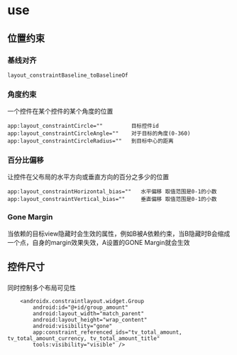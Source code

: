 # use

## 位置约束

### 基线对齐

```
layout_constraintBaseline_toBaselineOf 
```

### 角度约束

一个控件在某个控件的某个角度的位置

```
app:layout_constraintCircle=""         目标控件id
app:layout_constraintCircleAngle=""    对于目标的角度(0-360)
app:layout_constraintCircleRadius=""   到目标中心的距离

```

### 百分比偏移

让控件在父布局的水平方向或垂直方向的百分之多少的位置

```
app:layout_constraintHorizontal_bias=""   水平偏移 取值范围是0-1的小数
app:layout_constraintVertical_bias=""     垂直偏移 取值范围是0-1的小数
```

### Gone Margin

当依赖的目标view隐藏时会生效的属性，例如B被A依赖约束，当B隐藏时B会缩成一个点，自身的margin效果失效，A设置的GONE
Margin就会生效

## 控件尺寸

###

同时控制多个布局可见性

```
    <androidx.constraintlayout.widget.Group
        android:id="@+id/group_amount"
        android:layout_width="match_parent"
        android:layout_height="wrap_content"
        android:visibility="gone"
        app:constraint_referenced_ids="tv_total_amount, tv_total_amount_currency, tv_total_amount_title"
        tools:visibility="visible" />
```
